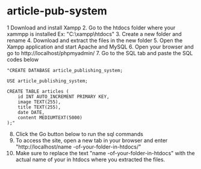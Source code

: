 # article-pub-system

1 Download and install Xampp
2. Go to the htdocs folder where your xammpp is installed Ex: "C:\xampp\htdocs\"
3. Create a new folder and rename
4. Download and extract the files in the new folder
5. Open the Xampp application and start Apache and MySQL
6. Open your browser and go to http://localhost/phpmyadmin/
7. Go to the SQL tab and paste the SQL codes below
	
	"CREATE DATABASE article_publishing_system;

	USE article_publishing_system;

	CREATE TABLE articles (
	    id INT AUTO_INCREMENT PRIMARY KEY,
	    image TEXT(255),
	    title TEXT(255),
	    date DATE,
	    content MEDIUMTEXT(5000)
	);"
	
8. Click the Go button below to run the sql commands
9. To access the site, open a new tab in your browser and enter "http://localhost/name -of-your-folder-in-htdocs/"
10. Make sure to replace the text "name -of-your-folder-in-htdocs" with the actual name of your in htdocs where you  extracted the files.